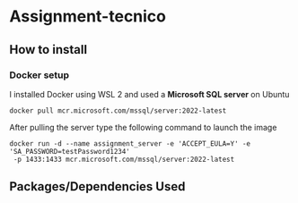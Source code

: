 # Assignment-tecnico

## How to install

### Docker setup

I installed Docker using WSL 2 and used a **Microsoft SQL server** on Ubuntu
```
docker pull mcr.microsoft.com/mssql/server:2022-latest
```

After pulling the server type the following command to launch the image
```
docker run -d --name assignment_server -e 'ACCEPT_EULA=Y' -e 'SA_PASSWORD=testPassword1234'
 -p 1433:1433 mcr.microsoft.com/mssql/server:2022-latest
```
## Packages/Dependencies Used
